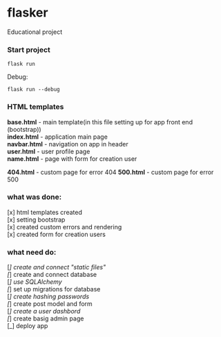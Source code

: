 # flasker
Educational project

### Start project
``` console
flask run
```

Debug:
``` console
flask run --debug
```

### HTML templates
<b>base.html</b> - main template(in this file setting up for app front end (bootstrap))<br/>
<b>index.html</b> - application main page<br/>
<b>navbar.html</b> - navigation on app in header<br/>
<b>user.html</b> - user profile page<br/>
<b>name.html</b> - page with form for creation user

<b>404.html</b> - custom page for error 404
<b>500.html</b> - custom page for error 500

### what was done:
[x] html templates created<br/>
[x] setting bootstrap<br/>
[x] created custom errors and rendering<br/>
[x] created form for creation users

### what need do:
[_] create and connect "static files"<br/>
[_] create and connect database<br/>
[_] use SQLAlchemy<br/>
[_] set up migrations for database<br/>
[_] create hashing passwords<br/>
[_] create post model and form<br/>
[_] create a user dashbord<br/>
[_] create basig admin page<br/>
[_] deploy app